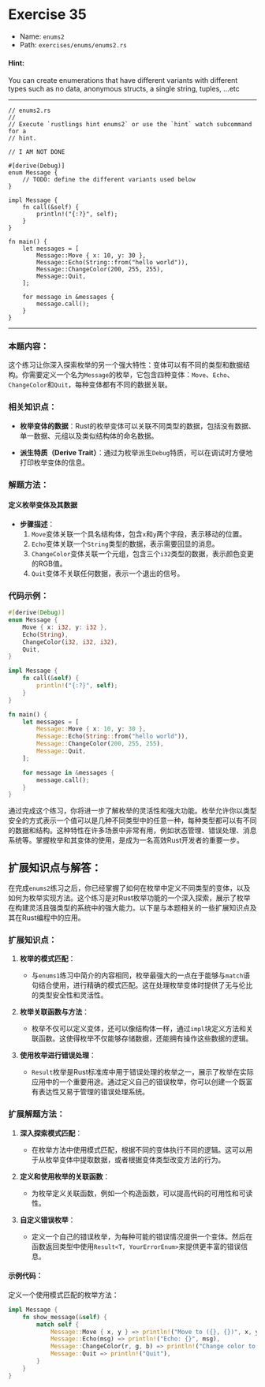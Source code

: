 # Exercise 35

- Name: ```enums2```
- Path: ```exercises/enums/enums2.rs```
#### Hint: 

You can create enumerations that have different variants with different types
such as no data, anonymous structs, a single string, tuples, ...etc


---



```rust,editable
// enums2.rs
//
// Execute `rustlings hint enums2` or use the `hint` watch subcommand for a
// hint.

// I AM NOT DONE

#[derive(Debug)]
enum Message {
    // TODO: define the different variants used below
}

impl Message {
    fn call(&self) {
        println!("{:?}", self);
    }
}

fn main() {
    let messages = [
        Message::Move { x: 10, y: 30 },
        Message::Echo(String::from("hello world")),
        Message::ChangeColor(200, 255, 255),
        Message::Quit,
    ];

    for message in &messages {
        message.call();
    }
}

```

---

### 本题内容：

这个练习让你深入探索枚举的另一个强大特性：变体可以有不同的类型和数据结构。你需要定义一个名为`Message`的枚举，它包含四种变体：`Move`、`Echo`、`ChangeColor`和`Quit`，每种变体都有不同的数据关联。

### 相关知识点：

- **枚举变体的数据**：Rust的枚举变体可以关联不同类型的数据，包括没有数据、单一数据、元组以及类似结构体的命名数据。

- **派生特质（Derive Trait）**：通过为枚举派生`Debug`特质，可以在调试时方便地打印枚举变体的信息。

### 解题方法：

#### 定义枚举变体及其数据
- **步骤描述**：
  1. `Move`变体关联一个具名结构体，包含`x`和`y`两个字段，表示移动的位置。
  2. `Echo`变体关联一个`String`类型的数据，表示需要回显的消息。
  3. `ChangeColor`变体关联一个元组，包含三个`i32`类型的数据，表示颜色变更的RGB值。
  4. `Quit`变体不关联任何数据，表示一个退出的信号。

### 代码示例：

```rust
#[derive(Debug)]
enum Message {
    Move { x: i32, y: i32 },
    Echo(String),
    ChangeColor(i32, i32, i32),
    Quit,
}

impl Message {
    fn call(&self) {
        println!("{:?}", self);
    }
}

fn main() {
    let messages = [
        Message::Move { x: 10, y: 30 },
        Message::Echo(String::from("hello world")),
        Message::ChangeColor(200, 255, 255),
        Message::Quit,
    ];

    for message in &messages {
        message.call();
    }
}
```

通过完成这个练习，你将进一步了解枚举的灵活性和强大功能。枚举允许你以类型安全的方式表示一个值可以是几种不同类型中的任意一种，每种类型都可以有不同的数据和结构。这种特性在许多场景中非常有用，例如状态管理、错误处理、消息系统等。掌握枚举和其变体的使用，是成为一名高效Rust开发者的重要一步。

## 扩展知识点与解答：

在完成`enums2`练习之后，你已经掌握了如何在枚举中定义不同类型的变体，以及如何为枚举实现方法。这个练习是对Rust枚举功能的一个深入探索，展示了枚举在构建灵活且强类型的系统中的强大能力。以下是与本题相关的一些扩展知识点及其在Rust编程中的应用。

### 扩展知识点：

1. **枚举的模式匹配**：
   - 与`enums1`练习中简介的内容相同，枚举最强大的一点在于能够与`match`语句结合使用，进行精确的模式匹配。这在处理枚举变体时提供了无与伦比的类型安全性和灵活性。

2. **枚举关联函数与方法**：
   - 枚举不仅可以定义变体，还可以像结构体一样，通过`impl`块定义方法和关联函数。这使得枚举不仅能够存储数据，还能拥有操作这些数据的逻辑。

3. **使用枚举进行错误处理**：
   - `Result`枚举是Rust标准库中用于错误处理的枚举之一，展示了枚举在实际应用中的一个重要用途。通过定义自己的错误枚举，你可以创建一个既富有表达性又易于管理的错误处理系统。

### 扩展解题方法：

1. **深入探索模式匹配**：
   - 在枚举方法中使用模式匹配，根据不同的变体执行不同的逻辑。这可以用于从枚举变体中提取数据，或者根据变体类型改变方法的行为。

2. **定义和使用枚举的关联函数**：
   - 为枚举定义关联函数，例如一个构造函数，可以提高代码的可用性和可读性。

3. **自定义错误枚举**：
   - 定义一个自己的错误枚举，为每种可能的错误情况提供一个变体。然后在函数返回类型中使用`Result<T, YourErrorEnum>`来提供更丰富的错误信息。

#### 示例代码：

定义一个使用模式匹配的枚举方法：

```rust
impl Message {
    fn show_message(&self) {
        match self {
            Message::Move { x, y } => println!("Move to ({}, {})", x, y),
            Message::Echo(msg) => println!("Echo: {}", msg),
            Message::ChangeColor(r, g, b) => println!("Change color to RGB ({}, {}, {})", r, g, b),
            Message::Quit => println!("Quit"),
        }
    }
}
```

